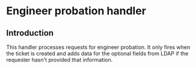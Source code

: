 # Engineer probation handler

## Introduction

This handler processes requests for engineer probation. It only fires when the ticket is created and adds data for the optional fields from LDAP if the requester hasn't provided that information.
